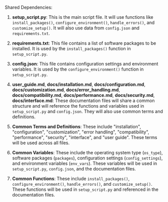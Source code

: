 Shared Dependencies:

1. **setup_script.py**: This is the main script file. It will use functions like `install_packages()`, `configure_environment()`, `handle_errors()`, and `customize_setup()`. It will also use data from `config.json` and `requirements.txt`.

2. **requirements.txt**: This file contains a list of software packages to be installed. It is used by the `install_packages()` function in `setup_script.py`.

3. **config.json**: This file contains configuration settings and environment variables. It is used by the `configure_environment()` function in `setup_script.py`.

4. **user_guide.md**, **docs/installation.md**, **docs/configuration.md**, **docs/customization.md**, **docs/error_handling.md**, **docs/compatibility.md**, **docs/performance.md**, **docs/security.md**, **docs/interface.md**: These documentation files will share a common structure and will reference the functions and variables used in `setup_script.py` and `config.json`. They will also use common terms and definitions.

5. **Common Terms and Definitions**: These include "installation", "configuration", "customization", "error handling", "compatibility", "performance", "security", "interface", and "user guide". These terms will be used across all files.

6. **Common Variables**: These include the operating system type (`os_type`), software packages (`packages`), configuration settings (`config_settings`), and environment variables (`env_vars`). These variables will be used in `setup_script.py`, `config.json`, and the documentation files.

7. **Common Functions**: These include `install_packages()`, `configure_environment()`, `handle_errors()`, and `customize_setup()`. These functions will be used in `setup_script.py` and referenced in the documentation files.
